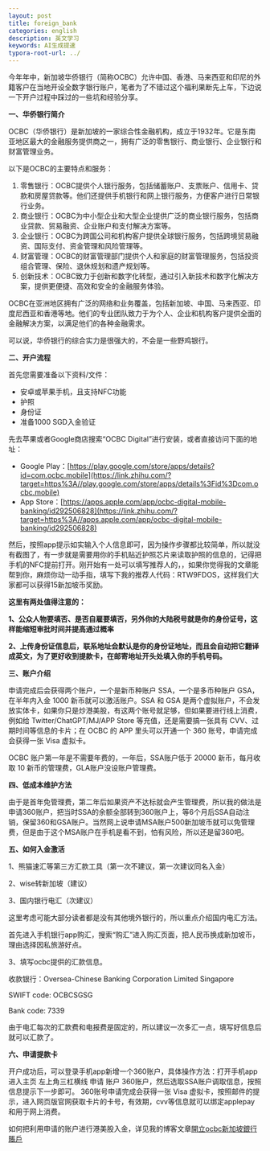 ```yaml
---
layout: post
title: foreign_bank
categories: english
description: 英文学习
keywords: AI生成提速
typora-root-url: ../
---
```


今年年中，新加坡华侨银行（简称OCBC）允许中国、香港、马来西亚和印尼的外籍客户在当地开设全数字银行账户，笔者为了不错过这个福利果断先上车，下边说一下开户过程中踩过的一些坑和经验分享。

**一、华侨银行简介**

OCBC（华侨银行）是新加坡的一家综合性金融机构，成立于1932年。它是东南亚地区最大的金融服务提供商之一，拥有广泛的零售银行、商业银行、企业银行和财富管理业务。

以下是OCBC的主要特点和服务：

1. 零售银行：OCBC提供个人银行服务，包括储蓄账户、支票账户、信用卡、贷款和房屋贷款等。他们还提供手机银行和网上银行服务，方便客户进行日常银行业务。
2. 商业银行：OCBC为中小型企业和大型企业提供广泛的商业银行服务，包括商业贷款、贸易融资、企业账户和支付解决方案等。
3. 企业银行：OCBC为跨国公司和机构客户提供全球银行服务，包括跨境贸易融资、国际支付、资金管理和风险管理等。
4. 财富管理：OCBC的财富管理部门提供个人和家庭的财富管理服务，包括投资组合管理、保险、退休规划和遗产规划等。
5. 创新技术：OCBC致力于创新和数字化转型，通过引入新技术和数字化解决方案，提供更便捷、高效和安全的金融服务体验。

OCBC在亚洲地区拥有广泛的网络和业务覆盖，包括新加坡、中国、马来西亚、印度尼西亚和香港等地。他们的专业团队致力于为个人、企业和机构客户提供全面的金融解决方案，以满足他们的各种金融需求。

可以说，华侨银行的综合实力是很强大的，不会是一些野鸡银行。

**二、开户流程**

首先您需要准备以下资料/文件：

- 安卓或苹果手机，且支持NFC功能
- 护照
- 身份证
- 准备1000 SGD入金验证

先去苹果或者Google商店搜索“OCBC Digital”进行安装，或者直接访问下面的地址：

- Google Play：[https://play.google.com/store/apps/details?id=com.ocbc.mobile](https://link.zhihu.com/?target=https%3A//play.google.com/store/apps/details%3Fid%3Dcom.ocbc.mobile)
- App Store：[https://apps.apple.com/app/ocbc-digital-mobile-banking/id292506828](https://link.zhihu.com/?target=https%3A//apps.apple.com/app/ocbc-digital-mobile-banking/id292506828)

然后，按照app提示如实输入个人信息即可，因为操作步骤都比较简单，所以就没有截图了，有一步就是需要用你的手机贴近护照芯片来读取护照的信息的，记得把手机的NFC提前打开。刚开始有一处可以填写推荐人的，，如果你觉得我的文章能帮到你，麻烦你动一动手指，填写下我的推荐人代码：RTW9FDOS，这样我们大家都可以获得15新加坡币奖励。

**这里有两处值得注意的：**

**1、公众人物要填否、是否自雇要填否，另外你的大陆税号就是你的身份证号，这样能缩短审批时间并提高通过概率**

**2、上传身份证信息后，联系地址会默认是你的身份证地址，而且会自动把它翻译成英文，为了更好收到提款卡，在邮寄地址开头处填入你的手机号码。**

**三、账户介绍**

申请完成后会获得两个账户，一个是新币种账户 SSA，一个是多币种账户 GSA，在半年内入金 1000 新币就可以激活账户。SSA 和 GSA 是两个虚拟账户，不会发放实体卡，如果你只是炒港美股，有这两个账号就足够，但如果要进行线上消费，例如给 Twitter/ChatGPT/MJ/APP Store 等充值，还是需要搞一张具有 CVV、过期时间等信息的卡片；在 OCBC 的 APP 里头可以开通一个 360 账号，申请完成会获得一张 Visa 虚拟卡。

OCBC 账户第一年是不需要年费的，一年后，SSA账户低于 20000 新币，每月收取 10 新币的管理费，GLA账户没设账户管理费。

**四、低成本维护方法**

由于是首年免管理费，第二年后如果资产不达标就会产生管理费，所以我的做法是申请360账户，把当时SSA的余额全部转到360账户上，等6个月后SSA自动注销，保留360和GSA账户。当然网上说申请MSA账户500新加坡币就可以免管理费，但是由于这个MSA账户在手机是看不到，怕有风险，所以还是留360吧。

**五、如何入金激活**

1、熊猫速汇等第三方汇款工具（第一次不建议，第一次建议同名入金）

2、wise转新加坡（建议）

3、国内银行电汇（次建议）

这里考虑可能大部分读者都是没有其他境外银行的，所以重点介绍国内电汇方法。

首先进入手机银行app购汇，搜索“购汇”进入购汇页面，把人民币换成新加坡币，理由选择因私旅游好点。

3、填写ocbc提供的汇款信息。

收款银行：Oversea-Chinese Banking Corporation Limited Singapore

SWIFT code: OCBCSGSG

Bank code: 7339

由于电汇每次的汇款费和电报费是固定的，所以建议一次多汇一点，填写好信息后就可以汇款了。

**六、申请提款卡**

开户成功后，可以登录手机app新增一个360账户，具体操作方法：打开手机app进入主页 左上角三杠横线 申请 账户 360账户，然后选取SSA账户调取信息，按照信息提示下一步即可。 360账号申请完成会获得一张 Visa 虚拟卡，按照邮件的提示，进入网页版官网获取卡片的卡号，有效期，cvv等信息就可以绑定applepay和用于网上消费。

如何把利用申请的账户进行港美股入金，详见我的博客文章[開立ocbc新加坡銀行賬戶](https://link.zhihu.com/?target=https%3A//www.haobin.org/posts/26/)
